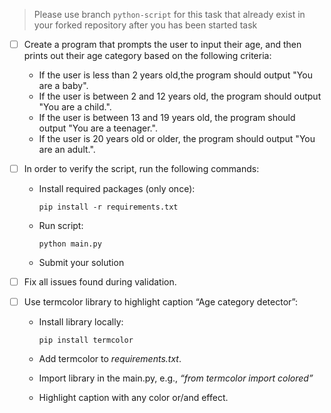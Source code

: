 >Please use branch ```python-script``` for this task that already exist in your forked repository after you has been started task
- [ ] Create a program that prompts the user to input their age, and then prints out their age category
based on the following criteria:

  - If the user is less than 2 years old,the program should output "You are a baby".
  - If the user is between 2 and 12 years old, the program should output "You are a child.".
  - If the user is between 13 and 19 years old, the program should output "You are a teenager.".
  - If the user is 20 years old or older, the program should output "You are an adult.".

- [ ] In order to verify the script, run the following commands:

  - Install required packages (only once):

        pip install -r requirements.txt
  - Run script:

        python main.py
  - Submit your solution

- [ ] Fix all issues found during validation.

- [ ] Use termcolor library to highlight caption “Age category detector”:

  - Install library locally:

        pip install termcolor
  - Add termcolor to _requirements.txt_.
  - Import library in the main.py, e.g., _“from termcolor import colored”_
  - Highlight caption with any color or/and effect.

